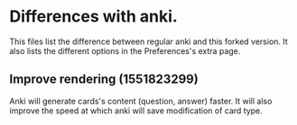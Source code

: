 # Differences with anki.
This files list the difference between regular anki and this forked
version. It also lists the different options in the Preferences's extra page.

## Improve rendering (1551823299)
Anki will generate cards's content (question, answer) faster. It will
also improve the speed at which anki will save modification of card type.
